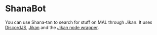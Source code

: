 # ShanaBot
You can use Shana-tan to search for stuff on MAL through Jikan.
It uses [DiscordJS](https://discord.js.org/#/), [Jikan](https://jikan.moe/) and the [Jikan node wrapper](https://github.com/xy137/jikan-node).
